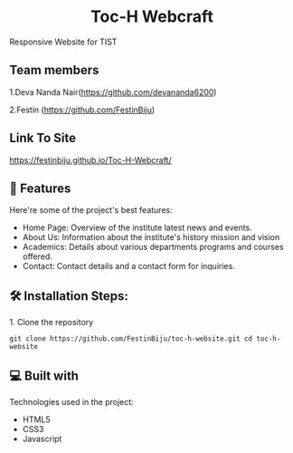 <h1 align="center" id="title">Toc-H Webcraft</h1>

<p id="description">Responsive Website for TIST</p>

## Team members

1.Deva Nanda Nair(https://github.com/devananda6200)

2.Festin (https://github.com/FestinBiju)

## Link To Site
  https://festinbiju.github.io/Toc-H-Webcraft/
  
<h2>🧐 Features</h2>

Here're some of the project's best features:

*   Home Page: Overview of the institute latest news and events.
*   About Us: Information about the institute's history mission and vision
*   Academics: Details about various departments programs and courses offered.
*   Contact: Contact details and a contact form for inquiries.

<h2>🛠️ Installation Steps:</h2>

<p>1. Clone the repository</p>

```
git clone https://github.com/FestinBiju/toc-h-website.git cd toc-h-website
```
 
  
<h2>💻 Built with</h2>

Technologies used in the project:

*   HTML5
*   CSS3
*   Javascript
